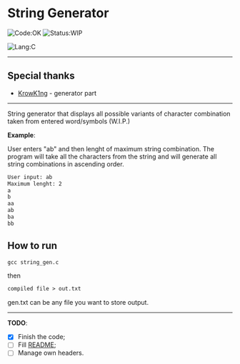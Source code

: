 # String Generator

![Code:OK](https://img.shields.io/badge/Code-OK-yellow?style=flat-square)
![Status:WIP](https://img.shields.io/badge/Status-Done-green?style=flat-square)

![Lang:C](https://img.shields.io/badge/Lang-C-blue?style=flat-square)

---

## Special thanks

- [KrowK1ng](https://github.com/KrowK1ng) - generator part

---

String generator that displays all possible variants of character combination taken from entered word/symbols (W.I.P.)

**Example**:

User enters "ab" and then lenght of maximum string combination. The program will take all the characters from the string and will generate all string combinations in ascending order.

```txt
User input: ab
Maximum lenght: 2
a
b
aa
ab
ba
bb
```

## How to run

```txt
gcc string_gen.c
```

then

```txt
compiled file > out.txt
```

gen.txt can be any file you want to store output.

---

**TODO**:

- [x] Finish the code;
- [ ] Fill [README](./README.md);
- [ ] Manage own headers.
